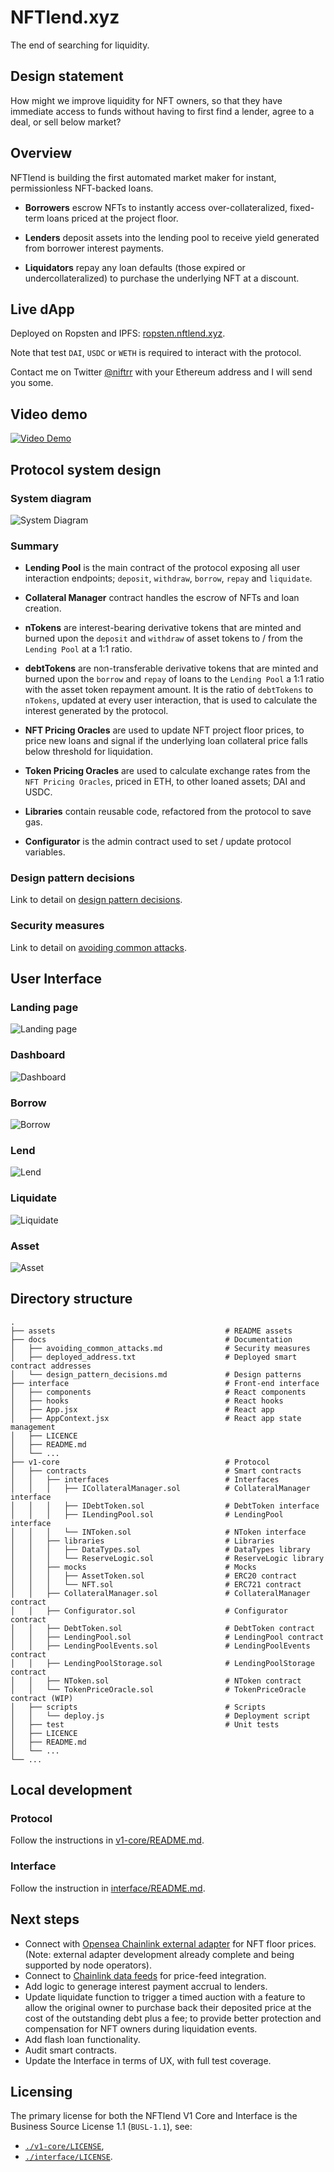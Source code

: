 # NFTlend.xyz

The end of searching for liquidity. 

## Design statement

How might we improve liquidity for NFT owners, so that they have immediate access to funds without having to first find a lender, agree to a deal, or sell below market?

## Overview

NFTlend is building the first automated market maker for instant, permissionless NFT-backed loans.

- **Borrowers** escrow NFTs to instantly access over-collateralized, fixed-term loans priced at the project floor. 

- **Lenders** deposit assets into the lending pool to receive yield generated from borrower interest payments. 

- **Liquidators** repay any loan defaults (those expired or undercollateralized) to purchase the underlying NFT at a discount.

## Live dApp 

Deployed on Ropsten and IPFS: [ropsten.nftlend.xyz](https://ropsten.nftlend.xyz/#/).

Note that test `DAI`, `USDC` or `WETH` is required to interact with the protocol. 

Contact me on Twitter [@niftrr](https://twitter.com/niftrr) with your Ethereum address and I will send you some. 

## Video demo

[![Video Demo](assets/nftlend-ui-landingpage.png)](https://www.youtube.com/watch?v=juGUTuLzXGs)

## Protocol system design

### System diagram

![System Diagram](assets/nftlend-system-diagram.png?raw=true "System diagram")

### Summary

- **Lending Pool** is the main contract of the protocol exposing all user interaction endpoints; `deposit`, `withdraw`, `borrow`, `repay` and `liquidate`.

- **Collateral Manager** contract handles the escrow of NFTs and loan creation.

- **nTokens** are interest-bearing derivative tokens that are minted and burned upon the `deposit` and `withdraw` of asset tokens to / from the `Lending Pool` at a 1:1 ratio.

- **debtTokens** are non-transferable derivative tokens that are minted and burned upon the `borrow` and `repay` of loans to the `Lending Pool` a 1:1 ratio with the asset token repayment amount. It is the ratio of `debtTokens` to `nTokens`, updated at every user interaction, that is used to calculate the interest generated by the protocol.

- **NFT Pricing Oracles** are used to update NFT project floor prices, to price new loans and signal if the underlying loan collateral price falls below threshold for liquidation.

- **Token Pricing Oracles** are used to calculate exchange rates from the `NFT Pricing Oracles`, priced in ETH, to other loaned assets; DAI and USDC.

- **Libraries** contain reusable code, refactored from the protocol to save gas.

- **Configurator** is the admin contract used to set / update protocol variables. 

### Design pattern decisions

Link to detail on [design pattern decisions](docs/design_pattern_decisions.md).

### Security measures

Link to detail on [avoiding common attacks](docs/avoiding_common_attacks.md).

## User Interface

### Landing page

![Landing page](assets/nftlend-ui-landingpage.png?raw=true "Landing page")

### Dashboard

![Dashboard](assets/nftlend-ui-dashboard.png?raw=true "Dashboard")

### Borrow

![Borrow](assets/nftlend-ui-borrow.png?raw=true "Borrow")

### Lend

![Lend](assets/nftlend-ui-lend.png?raw=true "Lend")

### Liquidate

![Liquidate](assets/nftlend-ui-liquidate.png?raw=true "Liquidate")

### Asset

![Asset](assets/nftlend-ui-asset.png?raw=true "Asset")

## Directory structure

    .
    ├── assets                                      # README assets
    ├── docs                                        # Documentation 
    │   ├── avoiding_common_attacks.md              # Security measures 
    │   ├── deployed_address.txt                    # Deployed smart contract addresses
    │   └── design_pattern_decisions.md             # Design patterns 
    ├── interface                                   # Front-end interface
    │   ├── components                              # React components 
    │   ├── hooks                                   # React hooks 
    │   ├── App.jsx                                 # React app
    │   ├── AppContext.jsx                          # React app state management
    │   ├── LICENCE                          
    │   ├── README.md                        
    │   └── ...   
    ├── v1-core                                     # Protocol 
    │   ├── contracts                               # Smart contracts
    │   │   ├── interfaces                          # Interfaces
    │   │   │   ├── ICollateralManager.sol          # CollateralManager interface
    │   │   │   ├── IDebtToken.sol                  # DebtToken interface
    │   │   │   ├── ILendingPool.sol                # LendingPool interface
    │   │   │   └── INToken.sol                     # NToken interface
    │   │   ├── libraries                           # Libraries
    │   │   │   ├── DataTypes.sol                   # DataTypes library
    │   │   │   └── ReserveLogic.sol                # ReserveLogic library
    │   │   ├── mocks                               # Mocks
    │   │   │   ├── AssetToken.sol                  # ERC20 contract
    │   │   │   └── NFT.sol                         # ERC721 contract
    │   │   ├── CollateralManager.sol               # CollateralManager contract
    │   │   ├── Configurator.sol                    # Configurator contract
    │   │   ├── DebtToken.sol                       # DebtToken contract
    │   │   ├── LendingPool.sol                     # LendingPool contract
    │   │   ├── LendingPoolEvents.sol               # LendingPoolEvents contract
    │   │   ├── LendingPoolStorage.sol              # LendingPoolStorage contract
    │   │   ├── NToken.sol                          # NToken contract
    │   │   └── TokenPriceOracle.sol                # TokenPriceOracle contract (WIP)
    │   ├── scripts                                 # Scripts 
    │   │   └── deploy.js                           # Deployment script
    │   ├── test                                    # Unit tests
    │   ├── LICENCE  
    │   ├── README.md      
    │   └── ...  
    └── ...

## Local development

### Protocol

Follow the instructions in [v1-core/README.md](v1-core/README.md).

### Interface

Follow the instruction in [interface/README.md](interface/README.md).

## Next steps

* Connect with [Opensea Chainlink external adapter](https://github.com/niftrr/opensea-cl-ea) for NFT floor prices. (Note: external adapter development already complete and being supported by node operators).
* Connect to [Chainlink data feeds](https://chain.link/data-feeds) for price-feed integration. 
* Add logic to generage interest payment accrual to lenders.
* Update liquidate function to trigger a timed auction with a feature to allow the original owner to purchase back their deposited price at the cost of the outstanding debt plus a fee; to provide better protection and compensation for NFT owners during liquidation events. 
* Add flash loan functionality.
* Audit smart contracts.
* Update the Interface in terms of UX, with full test coverage.

## Licensing

The primary license for both the NFTlend V1 Core and Interface is the Business Source License 1.1 (`BUSL-1.1`), see:
* [`./v1-core/LICENSE`](./v1-core/LICENCE),
* [`./interface/LICENSE`](./interface/LICENCE).

